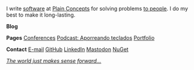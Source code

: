 I write [software](/?i=portfolio) at [Plain Concepts](https://www.plainconcepts.com) for solving problems [to people](/?i=conferences). I do my best to make it long-lasting.

**Blog**

<div id="posts-latest"></div>

**Pages**
[Conferences](/?i=conferences)
[Podcast: Aporreando teclados](https://www.ivoox.com/podcast-aporreando-teclados_sq_f11142253_1.html)
[Portfolio](/?i=portfolio)

**Contact**
[E-mail](mailto:MarcosCobena@outlook.com)
[GitHub](https://github.com/MarcosCobena)
[LinkedIn](https://www.linkedin.com/in/MarcosCobena)
[Mastodon](https://mastodon.social/@MarcosCobena)
[NuGet](https://www.nuget.org/profiles/MarcosCobena)

*[<div class="right">The world just makes sense forward...</div>](https://joseantoniocobena.com)*

